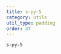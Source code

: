 ```yaml
---
title: s-py-5
category: utils
util_type: padding
order: 47
---
```

<div class="s-py-5">
  <code>s-py-5</code>
</div>